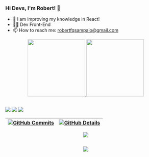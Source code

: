 ### Hi Devs, I'm Robert! 👋

- 🌱 I am improving my knowledge in React!
- 👨‍💻 Dev Front-End
- 📫 How to reach me: robertfqsampaio@gmail.com

<div align="center">
  <a href="https://github.com/robert-sampaio">
  <img height="180em" src="https://github-readme-stats.vercel.app/api?username=robert-sampaio&show_icons=true&theme=dracula&include_all_commits=true&count_private=true"/>
  <img height="180em" src="https://github-readme-stats.vercel.app/api/top-langs/?username=robert-sampaio&layout=compact&langs_count=7&theme=dracula"/>
</div>
  
  ##
  
<div>
  <a href="https://www.instagram.com/robertfqsampaio/" target="_blank"><img src="https://img.shields.io/badge/-Instagram-%23E4405F?style=for-the-badge&logo=instagram&logoColor=white" target="_blank"></a>
  <a href="https://www.linkedin.com/in/robert-fran%C3%A7a-696ba8246/" target="_blank"><img src="https://img.shields.io/badge/-Linkedin-%230000ff?style=for-the-badge&logo=linkedin&logoColor=white" target="_blank"></a>
  <a href = "mailto:robertfqsampaio@gmail.com"><img src="https://img.shields.io/badge/-Gmail-%23333?style=for-the-badge&logo=gmail&logoColor=white" target="_blank"></a>
</div>
  
 | [![GitHub Commits](http://github-profile-summary-cards.vercel.app/api/cards/productive-time?username=robert-sampaio&theme=dracula&utcOffset=-3)](https://github.com/vn7n24fzkq/github-profile-summary-cards) | [![GitHub Details](http://github-profile-summary-cards.vercel.app/api/cards/profile-details?username=robert-sampaio&theme=dracula)](https://github.com/vn7n24fzkq/github-profile-summary-cards) |  
 | ----------- | ----------- |


 
  <div align="center" >
<a href="https://skillicons.dev"   >
  <img src="https://skillicons.dev/icons?i=vscode,javascript,css,html,react,tailwind,figma,github,vercel,vite,bootstrap" />
</a>
  <br />

  </div>

 
##
   <div align="center" >
     <img src="https://github-profile-trophy.vercel.app/?username=robert-sampaio&row=1&column=6&theme=dracula&margin-w=15&margin-h=15"/>
  </div>
  

